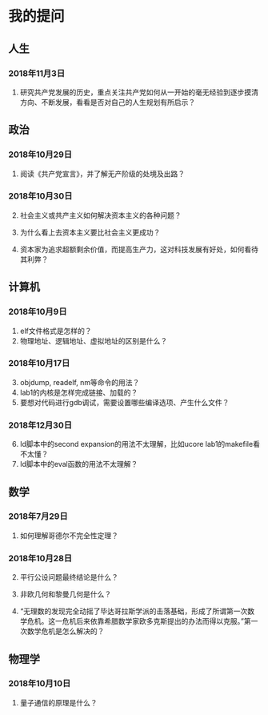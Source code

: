 # 我的提问

## 人生

### 2018年11月3日

1. 研究共产党发展的历史，重点关注共产党如何从一开始的毫无经验到逐步摸清方向、不断发展，看看是否对自己的人生规划有所启示？

## 政治

### 2018年10月29日

1. 阅读《共产党宣言》，并了解无产阶级的处境及出路？

### 2018年10月30日

2. 社会主义或共产主义如何解决资本主义的各种问题？

3. 为什么看上去资本主义要比社会主义更成功？

4. 资本家为追求超额剩余价值，而提高生产力，这对科技发展有好处，如何看待其利弊？

## 计算机

### 2018年10月9日
1. elf文件格式是怎样的？
2. 物理地址、逻辑地址、虚拟地址的区别是什么？

### 2018年10月17日
3. objdump, readelf, nm等命令的用法？
4. lab1的内核是怎样完成链接、加载的？
5. 要想对代码进行gdb调试，需要设置哪些编译选项、产生什么文件？

### 2018年12月30日
6. ld脚本中的second expansion的用法不太理解，比如ucore lab1的makefile看不太懂？
7. ld脚本中的eval函数的用法不太理解？

## 数学

### 2018年7月29日
1. 如何理解哥德尔不完全性定理？

### 2018年10月28日
2. 平行公设问题最终结论是什么？

3. 非欧几何和黎曼几何是什么？

4. “无理数的发现完全动摇了毕达哥拉斯学派的击落基础，形成了所谓第一次数学危机。这一危机后来依靠希腊数学家欧多克斯提出的办法而得以克服。”第一次数学危机是怎么解决的？

## 物理学

### 2018年10月10日
1. 量子通信的原理是什么？
